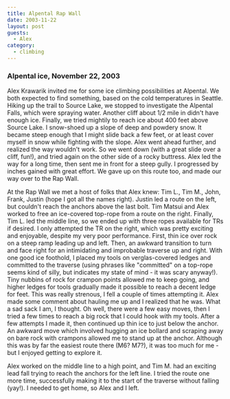 ```yaml
---
title: Alpental Rap Wall
date: 2003-11-22
layout: post
guests:
  - Alex
category:
  - climbing
---
```


<h3>Alpental ice, November 22, 2003</h3>

Alex Krawarik invited me for some ice climbing possibilities at Alpental.
We both expected to find something, based on the cold temperatures in Seattle.
Hiking up the trail to Source Lake, we stopped to investigate the Alpental Falls,
which were spraying water. Another cliff about 1/2 mile in didn't have enough
ice. Finally, we tried mightily to reach ice about 400 feet above Source Lake.
I snow-shoed up a slope of deep and powdery snow. It became steep enough that
I might slide back a few feet, or at least cover myself in snow while fighting
with the slope. Alex went ahead further, and realized the way wouldn't work.
So we went down (with a great slide over a cliff, fun!), and tried again
on the other side of a rocky buttress. Alex led the way for a long time, then
sent me in front for a steep gully. I progressed by inches gained with great
effort. We gave up on this route too, and made our way over to the Rap Wall.



At the Rap Wall we met a host of folks that Alex knew: Tim L., Tim M., John, Frank,
Justin (hope I got all the names right). Justin led a route on the left,
but couldn't reach the anchors above the last bolt. Tim Matsui and Alex worked
to free an ice-covered top-rope from a route on the right. Finally, Tim L. led
the middle line, so we ended up with three ropes available for TRs if desired.
I only attempted the TR on the right, which was pretty exciting and enjoyable,
despite my very poor performance. First, thin ice over rock on a steep ramp
leading up and left. Then, an awkward transition to turn and face right
for an intimidating and improbable traverse up and right. With one good ice
foothold, I placed my tools on verglas-covered ledges and committed to the
traverse (using phrases like "committed" on a top-rope seems kind of silly,
but indicates my state of mind - it was scary anyway!). Tiny nubbins of
rock for crampon points allowed me to keep going, and higher ledges for
tools gradually made it possible to reach a decent ledge for feet. This
was really strenous, I fell a couple of times attempting it. Alex made some
comment about hauling me up and I realized that he was. What a sad sack I
am, I thought. Oh well, there were a few easy moves, then I tried a few
times to reach a big rock that I could hook with my tools. After a few attempts
I made it, then continued up thin ice to just below the anchor. An awkward
move which involved hugging an ice bollard and scraping away on bare rock with
crampons allowed me to stand up at the anchor. Although this was by far the
easiest route there (M6? M7?), it was too much for me - but I enjoyed getting
to explore it.



Alex worked on the middle line to a high point, and Tim M. had an exciting
lead fall trying to reach the anchors for the left line. I tried the
route one more time, successfully making it to the start of the traverse
without falling (yay!). I needed to get home, so Alex and I left.
